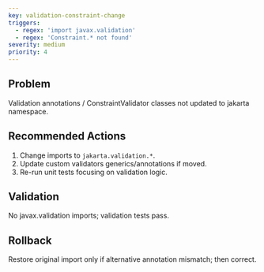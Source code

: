 ```yaml
---
key: validation-constraint-change
triggers:
  - regex: 'import javax.validation'
  - regex: 'Constraint.* not found'
severity: medium
priority: 4
---
```

## Problem
Validation annotations / ConstraintValidator classes not updated to jakarta namespace.
## Recommended Actions
1. Change imports to `jakarta.validation.*`.
2. Update custom validators generics/annotations if moved.
3. Re-run unit tests focusing on validation logic.
## Validation
No javax.validation imports; validation tests pass.
## Rollback
Restore original import only if alternative annotation mismatch; then correct.
